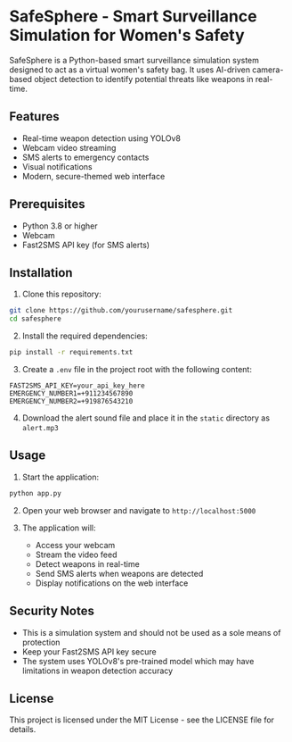 # SafeSphere - Smart Surveillance Simulation for Women's Safety

SafeSphere is a Python-based smart surveillance simulation system designed to act as a virtual women's safety bag. It uses AI-driven camera-based object detection to identify potential threats like weapons in real-time.

## Features

- Real-time weapon detection using YOLOv8
- Webcam video streaming
- SMS alerts to emergency contacts
- Visual notifications
- Modern, secure-themed web interface

## Prerequisites

- Python 3.8 or higher
- Webcam
- Fast2SMS API key (for SMS alerts)

## Installation

1. Clone this repository:
```bash
git clone https://github.com/yourusername/safesphere.git
cd safesphere
```

2. Install the required dependencies:
```bash
pip install -r requirements.txt
```

3. Create a `.env` file in the project root with the following content:
```
FAST2SMS_API_KEY=your_api_key_here
EMERGENCY_NUMBER1=+911234567890
EMERGENCY_NUMBER2=+919876543210
```

4. Download the alert sound file and place it in the `static` directory as `alert.mp3`

## Usage

1. Start the application:
```bash
python app.py
```

2. Open your web browser and navigate to `http://localhost:5000`

3. The application will:
   - Access your webcam
   - Stream the video feed
   - Detect weapons in real-time
   - Send SMS alerts when weapons are detected
   - Display notifications on the web interface

## Security Notes

- This is a simulation system and should not be used as a sole means of protection
- Keep your Fast2SMS API key secure
- The system uses YOLOv8's pre-trained model which may have limitations in weapon detection accuracy

## License

This project is licensed under the MIT License - see the LICENSE file for details. 